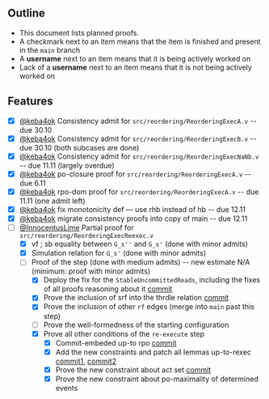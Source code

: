 ## Outline

* This document lists planned proofs.
* A checkmark next to an item means that the item is finished and present in the `main` branch
* A **username** next to an item means that it is being actively worked on
* Lack of a **username** next to an item means that it is not being actively worked on

## Features

- [x] [@keba4ok](https://www.github.com/keba4ok) Consistency admit for `src/reordering/ReorderingExecA.v` -- due 30.10
- [x] [@keba4ok](https://www.github.com/keba4ok) Consistency admit for `src/reordering/ReorderingExecB.v` -- due 30.10 (both subcases are done)
- [x] [@keba4ok](https://www.github.com/keba4ok) Consistency admit for `src/reordering/ReorderingExecNaNb.v` -- due 11.11 (largely overdue)
- [x] [@keba4ok](https://www.github.com/keba4ok) po-closure proof for `src/reordering/ReorderingExecA.v` -- due 6.11
- [x] [@keba4ok](https://www.github.com/keba4ok) rpo-dom proof for `src/reordering/ReorderingExecA.v` -- due 11.11 (one admit left)
- [x] [@keba4ok](https://www.github.com/keba4ok) fix monotonicity def — use rhb instead of hb -- due 12.11
- [x] [@keba4ok](https://www.github.com/keba4ok) migrate consistency proofs into copy of main -- due 12.11
- [ ] [@InnocentusLime](https://www.github.com/InnocentusLime) Partial proof for `src/reordering/ReorderingExecReexec.v`
    * [x] vf ; sb equality between `G_s''` and `G_s'` (done with minor admits)
    * [x] Simulation relation for `G_s'` (done with minor admits)
    * [ ] Proof of the step (done with medium admits) -- new estimate N/A (minimum: proof with minor admits)
        - [x] Deploy the fix for the `StableUncommittedReads`, including the fixes of all proofs reasoning about it [commit](weakmemory/xmm/f9742bc1094d4b2bdffec5835afb889f9224afc1)
        - [x] Prove the inclusion of srf into the thrdle relation [commit](weakmemory/xmm/148c9e30a13db554e305380252be3949e712169b)
        - [x] Prove the inclusion of other `rf` edges (merge into `main` past this step)
        - [ ] Prove the well-formedness of the starting configuration
        - [x] Prove all other conditions of the `re-execute` step
            - [x] Commit-embeded up-to rpo [commit](https://github.com/weakmemory/xmm/commit/259a1698508bc26ffa74edc193c5dcff92a16d5b)
            - [x] Add the new constraints and patch all lemmas up-to-rexec [commit1](https://github.com/weakmemory/xmm/commit/aaa3968807c1239e1496273ae67e82a1d518d401), [commit2](https://github.com/weakmemory/xmm/commit/e739362f70188d3259b694b08a877ce58a7320f8)
            - [x] Prove the new constraint about act set [commit](https://github.com/weakmemory/xmm/commit/a7c242f8423800ba8c8b31e559ca9a085c6cc8ed)
            - [x] Prove the new constraint about po-maximality of determined events
